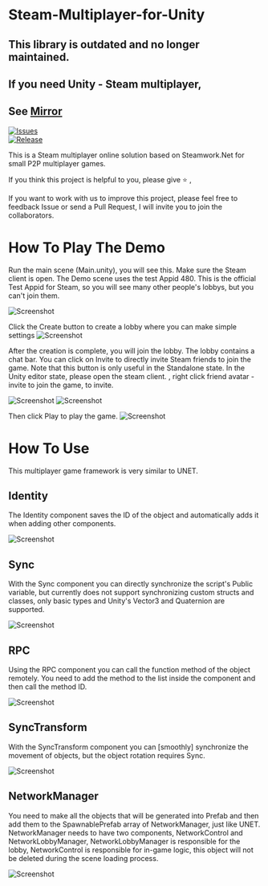 # Steam-Multiplayer-for-Unity
## This library is outdated and no longer maintained.

## If you need Unity - Steam multiplayer,
## See [Mirror](http://markdown-here.com)<br>

[![Issues](https://img.shields.io/github/issues/Asixa/Steam-Multiplayer-for-Unity.svg?style=flat-square)](https://github.com/Asixa/Steam-Multiplayer-for-Unity/issues)  
[![Release](https://img.shields.io/github/release/Asixa/Steam-Multiplayer-for-Unity.svg?style=flat-square)](https://github.com/Asixa/Steam-Multiplayer-for-Unity/releases/latest)

This is a Steam multiplayer online solution based on Steamwork.Net for small P2P multiplayer games.

If you think this project is helpful to you, please give :star: ,

If you want to work with us to improve this project, please feel free to feedback Issue or send a Pull Request, I will invite you to join the collaborators.

# How To Play The Demo
Run the main scene (Main.unity), you will see this.
Make sure the Steam client is open. The Demo scene uses the test Appid 480. This is the official Test Appid for Steam, so you will see many other people's lobbys, but you can't join them.

![Screenshot](https://github.com/Asixa/Steam-Multiplayer-for-Unity/blob/master/GitHub/Resource/Tutorial1.png?raw=true "Screenshot")

Click the Create button to create a lobby where you can make simple settings
![Screenshot](https://github.com/Asixa/Steam-Multiplayer-for-Unity/blob/master/GitHub/Resource/Tutorial2.png?raw=true "Screenshot")

After the creation is complete, you will join the lobby. The lobby contains a chat bar. You can click on Invite to directly invite Steam friends to join the game. Note that this button is only useful in the Standalone state. In the Unity editor state, please open the steam client. , right click friend avatar - invite to join the game, to invite.

![Screenshot](https://github.com/Asixa/Steam-Multiplayer-for-Unity/blob/master/GitHub/Resource/Tutorial3.png?raw=true "Screenshot")
![Screenshot](https://github.com/Asixa/Steam-Multiplayer-for-Unity/blob/master/GitHub/Resource/Tutorial10.png?raw=true "Screenshot")

Then click Play to play the game.
![Screenshot](https://github.com/Asixa/Steam-Multiplayer-for-Unity/blob/master/GitHub/Resource/Tutorial11.jpg?raw=true "Screenshot")

# How To Use
This multiplayer game framework is very similar to UNET.

## Identity
The Identity component saves the ID of the object and automatically adds it when adding other components.

![Screenshot](https://github.com/Asixa/Steam-Multiplayer-for-Unity/blob/master/GitHub/Resource/Tutorial8.png?raw=true "Screenshot")

## Sync
With the Sync component you can directly synchronize the script's Public variable, but currently does not support synchronizing custom structs and classes, only basic types and Unity's Vector3 and Quaternion are supported.

![Screenshot](https://github.com/Asixa/Steam-Multiplayer-for-Unity/blob/master/GitHub/Resource/Tutorial5.png?raw=true "Screenshot")
## RPC
Using the RPC component you can call the function method of the object remotely. You need to add the method to the list inside the component and then call the method ID.

![Screenshot](https://github.com/Asixa/Steam-Multiplayer-for-Unity/blob/master/GitHub/Resource/Tutorial6.png?raw=true "Screenshot")

## SyncTransform
With the SyncTransform component you can [smoothly] synchronize the movement of objects, but the object rotation requires Sync.

![Screenshot](https://github.com/Asixa/Steam-Multiplayer-for-Unity/blob/master/GitHub/Resource/Tutorial7.png?raw=true "Screenshot")

## NetworkManager
You need to make all the objects that will be generated into Prefab and then add them to the SpawnablePrefab array of NetworkManager, just like UNET.
NetworkManager needs to have two components, NetworkControl and NetworkLobbyManager, NetworkLobbyManager is responsible for the lobby, NetworkControl is responsible for in-game logic, this object will not be deleted during the scene loading process.

![Screenshot](https://github.com/Asixa/Steam-Multiplayer-for-Unity/blob/master/GitHub/Resource/Tutorial9.png?raw=true "Screenshot")

